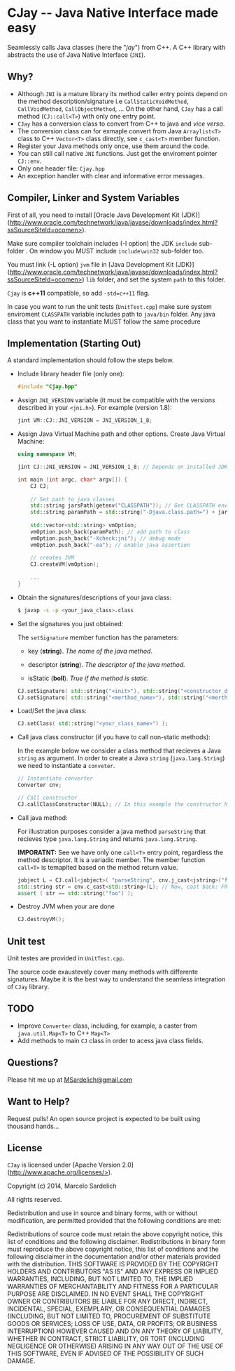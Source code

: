 CJay -- Java Native Interface made easy
=======================================

Seamlessly calls Java classes (here the "*jay*") from C++. A C++ library with abstracts the use of Java Native Interface (``JNI``).

Why?
----

* Although ``JNI`` is a mature library its method caller entry points depend on the method description/signature i.e ``CallStaticVoidMethod``, ``CallVoidMethod``, ``CallObjectMethod``, ...
  On the other hand, ``CJay`` has a call method (``CJ::call<T>``) with only one entry point.
* ``CJay`` has a conversion class to convert from C++ to java and *vice versa*.
* The conversion class can for exmaple convert from Java ``Arraylist<T>`` class to C++ ``Vector<T>`` class directly, see ``c_cast<T>`` member function.
* Register your Java methods only once, use them around the code.
* You can still call native ``JNI`` functions. Just get the enviroment pointer ``CJ::env``.
* Only one header file: ``Cjay.hpp``
* An exception handler with clear and informative error messages.

Compiler, Linker and System Variables
-------------------------------------

First of all, you need to install [Oracle Java Development Kit (JDK)] (http://www.oracle.com/technetwork/java/javase/downloads/index.html?ssSourceSiteId=ocomen>).

Make sure compiler toolchain includes (-I option) the JDK ``include`` sub-folder . On window you MUST include ``include\win32`` sub-folder too.

You must link (-L option) ``jvm`` file in [Java Development Kit (JDK)] (http://www.oracle.com/technetwork/java/javase/downloads/index.html?ssSourceSiteId=ocomen>) ``lib`` folder, and set the system ``path`` to this folder.

``Cjay`` is **c++11** compatible, so add ``-std=c++11`` flag.

In case you want to run the unit tests (``UnitTest.cpp``) make sure system enviroment `CLASSPATH` variable includes path to ``java/bin`` folder. Any java class that you want to instantiate MUST follow the same procedure

Implementation (Starting Out)
-----------------------------

A standard implementation should follow the steps below.

* Include library header file (only one):
  
  ```cpp
  #include "Cjay.hpp"
  ```

* Assign ``JNI_VERSION`` variable (it must be compatible with the versions described in your ``<jni.h>``). For example (version 1.8):

  ```cpp
  jint VM::CJ::JNI_VERSION = JNI_VERSION_1_8;
  ```

* Assign Java Virtual Machine path and other options. Create Java Virtual Machine:

  ```cpp
  using namespace VM;
  
  jint CJ::JNI_VERSION = JNI_VERSION_1_8; // Depends on installed JDK!
  
  int main (int argc, char* argv[]) {
      CJ CJ;
      
      // Set path to java classes
      std::string jarsPath(getenv("CLASSPATH")); // Get CLASSPATH environment variable
      std::string paramPath = std::string("-Djava.class.path=") + jarsPath;
      
      std::vector<std::string> vmOption;
      vmOption.push_back(paramPath); // add path to class
      vmOption.push_back("-Xcheck:jni"); // debug mode
      vmOption.push_back("-ea"); // enable java assertion
      
      // creates JVM
      CJ.createVM(vmOption);
      
      ...
  }
  ```

* Obtain the signatures/descriptions of your java class:
  
  ```bash
  $ javap -s -p <your_java_class>.class
  ```

* Set the signatures you just obtained:

  The ``setSignature`` member function has the parameters:
  
  * key (**string**). *The name of the java method.*
  
  * descriptor (**string**). *The descriptor of the java method.*
  
  * isStatic  (**boll**). *True if the method is static.*

  ```cpp
  CJ.setSignature( std::string("<init>"), std::string("<constructor_descriptor>"), false ); // <init> MUST be the name of the class constructor 
  CJ.setSignature( std::string("<merthod_name>"), std::string("<merthod_descriptor>"), false ); // add each method you want to call
  ```

- Load/Set the java class:

  ```cpp
  CJ.setClass( std::string("<your_class_name>") );
  ```

* Call java class constructor (if you have to call non-static methods):

  In the example below we consider a class method that recieves a Java ``string`` as argument.
  In order to create a Java ``string`` (``java.lang.String``) we need to instantiate a ``conveter``.
  
  ```cpp  
  // Instantiate converter
  Converter cnv;
  
  // Call constructor
  CJ.callClassConstructor(NULL); // In this example the constructor has no argument.
  ```

* Call java method:
  
  For illustration purposes consider a java method ``parseString`` that recieves type ``java.lang.String`` and returns ``java.lang.String``.
  
  **IMPORATNT:** See we have only one ``call<T>`` entry point, regardless the method descriptor. It is a variadic member. The member function ``call<T>`` is temaplted based on the method return value.
  
  ```cpp
  jobject L = CJ.call<jobject>( "parseString", cnv.j_cast<jstring>("foo") ); // Call java method. Cast FROM C++ string TO java.lang.String (j_cast)
  std::string str = cnv.c_cast<std::string>(L); // Now, cast back: FROM java.lang.String TO C++ string (c_cast)
  assert ( str == std::string("foo") );
  ```

* Destroy JVM when your are done

  ```cpp
  CJ.destroyVM();
  ```

Unit test
---------

Unit testes are provided in ``UnitTest.cpp``.

The source code exaustevely cover many methods with differente signatures. Maybe it is the best way to understand the seamless integration of ``CJay`` library.

TODO
----

* Improve ``Converter`` class, including, for example, a caster from ``java.util.Map<T>`` to C++ ``Map<T>``
* Add methods to main ``CJ`` class in order to acess java class fields.

Questions?
----------

Please hit me up at MSardelich@gmail.com

Want to Help?
-------------

Request pulls! An open source project is expected to be built using thousand hands...

License
-------

``CJay`` is licensed under [Apache Version 2.0] (http://www.apache.org/licenses/>).

Copyright (c) 2014, Marcelo Sardelich

All rights reserved.

Redistribution and use in source and binary forms, with or without modification, are permitted provided that the following conditions are met:

Redistributions of source code must retain the above copyright notice, this list of conditions and the following disclaimer.
Redistributions in binary form must reproduce the above copyright notice, this list of conditions and the following disclaimer in the documentation and/or other materials provided with the distribution.
THIS SOFTWARE IS PROVIDED BY THE COPYRIGHT HOLDERS AND CONTRIBUTORS "AS IS" AND ANY EXPRESS OR IMPLIED WARRANTIES, INCLUDING, BUT NOT LIMITED TO, THE IMPLIED WARRANTIES OF MERCHANTABILITY AND FITNESS FOR A PARTICULAR PURPOSE ARE DISCLAIMED. IN NO EVENT SHALL THE COPYRIGHT OWNER OR CONTRIBUTORS BE LIABLE FOR ANY DIRECT, INDIRECT, INCIDENTAL, SPECIAL, EXEMPLARY, OR CONSEQUENTIAL DAMAGES (INCLUDING, BUT NOT LIMITED TO, PROCUREMENT OF SUBSTITUTE GOODS OR SERVICES; LOSS OF USE, DATA, OR PROFITS; OR BUSINESS INTERRUPTION) HOWEVER CAUSED AND ON ANY THEORY OF LIABILITY, WHETHER IN CONTRACT, STRICT LIABILITY, OR TORT (INCLUDING NEGLIGENCE OR OTHERWISE) ARISING IN ANY WAY OUT OF THE USE OF THIS SOFTWARE, EVEN IF ADVISED OF THE POSSIBILITY OF SUCH DAMAGE.
